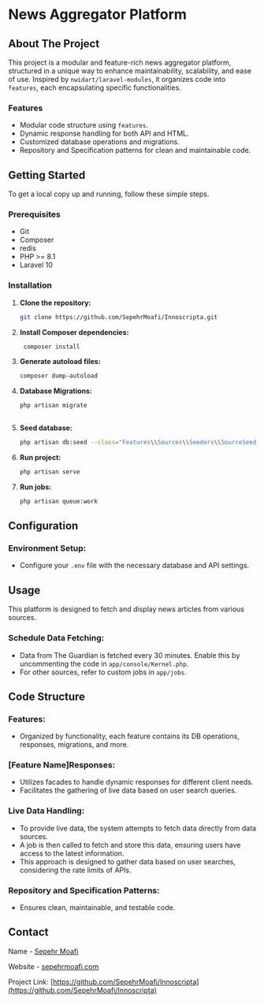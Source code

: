 # News Aggregator Platform

## About The Project

This project is a modular and feature-rich news aggregator platform, structured in a unique way to enhance maintainability, scalability, and ease of use. Inspired by `nwidart/laravel-modules`, it organizes code into `features`, each encapsulating specific functionalities.

### Features

- Modular code structure using `features`.
- Dynamic response handling for both API and HTML.
- Customized database operations and migrations.
- Repository and Specification patterns for clean and maintainable code.

## Getting Started

To get a local copy up and running, follow these simple steps.

### Prerequisites

- Git
- Composer
- redis
- PHP >= 8.1
- Laravel 10

### Installation

1. **Clone the repository:**

   ```sh
   git clone https://github.com/SepehrMoafi/Innoscripta.git

2. **Install Composer dependencies:**
   ```sh
    composer install
   
3. **Generate autoload files:**
   ```sh
   composer dump-autoload

4. **Database Migrations:**
   ```sh
   php artisan migrate
 
5. **Seed database:**
   ```sh
   php artisan db:seed --class="Features\\Sources\\Seeders\\SourceSeeder"
   
6. **Run project:**
   ```sh
   php artisan serve
   
7. **Run jobs:**
   ```sh
   php artisan queue:work
## Configuration

### Environment Setup:
- Configure your `.env` file with the necessary database and API settings.

## Usage

This platform is designed to fetch and display news articles from various sources.

### Schedule Data Fetching:
- Data from The Guardian is fetched every 30 minutes. Enable this by uncommenting the code in `app/console/Kernel.php`.
- For other sources, refer to custom jobs in `app/jobs`.

## Code Structure

### Features:
- Organized by functionality, each feature contains its DB operations, responses, migrations, and more.

### [Feature Name]Responses:
- Utilizes facades to handle dynamic responses for different client needs.
- Facilitates the gathering of live data based on user search queries.

### Live Data Handling:
- To provide live data, the system attempts to fetch data directly from data sources.
- A job is then called to fetch and store this data, ensuring users have access to the latest information.
- This approach is designed to gather data based on user searches, considering the rate limits of APIs.

### Repository and Specification Patterns:
- Ensures clean, maintainable, and testable code.

## Contact

Name - [Sepehr Moafi](mailto:sepehrmoafi02@gmail.com)

Website - [sepehrmoafi.com](https://sepehrmoafi.com/)

Project Link: [https://github.com/SepehrMoafi/Innoscripta](https://github.com/SepehrMoafi/Innoscripta)
